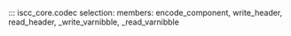 ::: iscc_core.codec
    selection:
      members: encode_component, write_header, read_header, _write_varnibble, _read_varnibble
